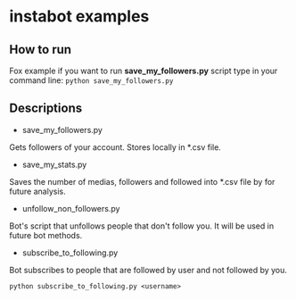 # instabot examples

## How to run
Fox example if you want to run __save_my_followers.py__ script type in your command line:
`python save_my_followers.py`

## Descriptions
* save_my_followers.py

Gets followers of your account. Stores locally in *.csv file.

* save_my_stats.py

Saves the number of medias, followers and followed into *.csv file by for future analysis.

* unfollow_non_followers.py

Bot's script that unfollows people that don't follow you. It will be used in future bot methods.

* subscribe_to_following.py

Bot subscribes to people that are followed by user and not followed by you.

``python subscribe_to_following.py <username>``
